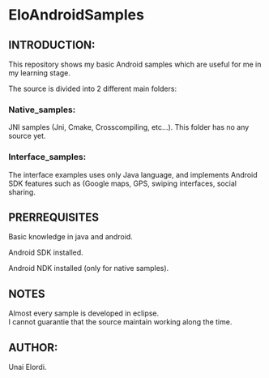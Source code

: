 # EloAndroidSamples

## INTRODUCTION:
This repository shows my basic Android samples which are useful for me in my learning stage. 

The source is divided into 2 different main folders: 

### Native_samples: 
JNI samples (Jni, Cmake, Crosscompiling, etc...).
This folder has no any source yet.
### Interface_samples:
The interface examples uses only Java language, and implements Android SDK features such as (Google maps, GPS, swiping interfaces, social sharing.

## PRERREQUISITES

Basic knowledge in java and android.

Android SDK installed. 

Android NDK installed (only for native samples). 

## NOTES
Almost every sample is developed in eclipse.  
I cannot guarantie that the source maintain working along the time. 

## AUTHOR: 
Unai Elordi. 
